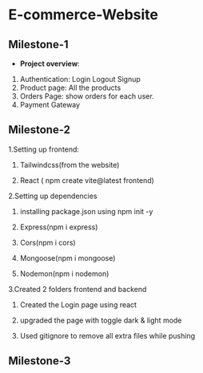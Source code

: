 # E-commerce-Website






## Milestone-1

* **Project overview**:  
1. Authentication: Login Logout Signup
2. Product page: All the products
3. Orders Page: show orders for each user.
4. Payment Gateway

## Milestone-2
1.Setting up frontend:

  1. Tailwindcss(from the website)

  2. React ( npm create vite@latest frontend)
  
2.Setting up dependencies

 1. installing package.json using npm init -y

 2. Express(npm i express)
  
 3. Cors(npm i cors)
  
 4. Mongoose(npm i mongoose)
  
 5. Nodemon(npm i nodemon)

3.Created 2 folders frontend and backend

  1. Created the Login page using react

  2. upgraded the page with toggle dark & light mode

  3. Used gitignore to remove all extra files while pushing


## Milestone-3
